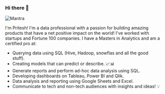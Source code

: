 ### Hi there 👋

![Mantra]()

I'm Pritesh! I'm a data professional with a passion for building amazing products that have a net positive impact on the world! I've worked with startups and Fortune 100 companies. I have a Masters in Analytics and am a certified pro at:

- Querying data using SQL (Hive, Hadoop, snowflas and all the good stuff). 
- Creating models that can predict or describe. 📈📊
- Generate reports and perform ad-hoc data analysis using SQL.
- Developing dashboards on Tableau, Power BI and Qlik.
- Data analysis and reporting using Google Sheets and Excel.
- Communicate to tech and non-tech audiences with insights and ideas! 💡

<!--
**quant-dot-ai/quant-dot-ai** is a ✨ _special_ ✨ repository because its `README.md` (this file) appears on your GitHub profile.

Here are some ideas to get you started:

- 🔭 I’m currently working on ...
- 🌱 I’m currently learning ...
- 👯 I’m looking to collaborate on ...
- 🤔 I’m looking for help with ...
- 💬 Ask me about ...
- 📫 How to reach me: ...
- 😄 Pronouns: ...
- ⚡ Fun fact: ...
-->
